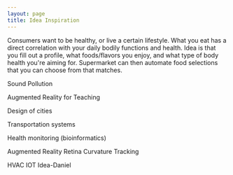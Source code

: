 ```yaml
---
layout: page
title: Idea Inspiration 
---
```


Consumers want to be healthy, or live a certain lifestyle. What you eat has a direct correlation with your daily bodily functions and health. Idea is that you fill out a profile, what foods/flavors you enjoy, and what type of body health you're aiming for. Supermarket can then automate food selections that you can choose from that matches. 

Sound Pollution 

Augmented Reality for Teaching 

Design of cities

Transportation systems 

Health monitoring (bioinformatics)

Augmented Reality Retina Curvature Tracking 

HVAC IOT Idea-Daniel 